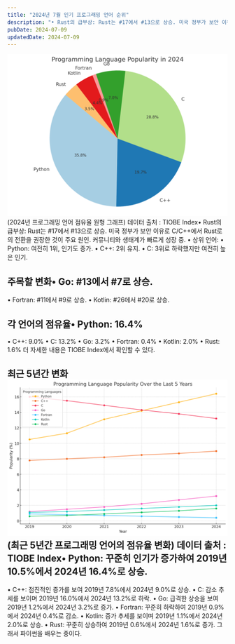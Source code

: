 ```yaml
---
title: "2024년 7월 인기 프로그래밍 언어 순위"
description: "• Rust의 급부상: Rust는 #17에서 #13으로 상승. 미국 정부가 보안 이유로 C/C++에서 Rust로의 전환을 권장한 것이 주요 원인. 커뮤니티와 생태계가 빠르게 성장 중.  • 상위 언어:  • Python: 여전히 1위, 인기도 증가.  • C++: 2위 유지.  • C:..."
pubDate: 2024-07-09
updatedDate: 2024-07-09
---
```


![(2024년 프로그래밍 언어 점유율 원형 그래프) 데이터 출처 : TIOBE Index](/content/images/2024/07/image2.png)(2024년 프로그래밍 언어 점유율 원형 그래프) 데이터 출처 : TIOBE Index• Rust의 급부상: Rust는 #17에서 #13으로 상승. 미국 정부가 보안 이유로 C/C++에서 Rust로의 전환을 권장한 것이 주요 원인. 커뮤니티와 생태계가 빠르게 성장 중.
• 상위 언어:
• Python: 여전히 1위, 인기도 증가.
• C++: 2위 유지.
• C: 3위로 하락했지만 여전히 높은 인기.

## 주목할 변화• Go: #13에서 #7로 상승.

• Fortran: #11에서 #9로 상승.
• Kotlin: #26에서 #20로 상승.

## 각 언어의 점유율• Python: 16.4%

• C++: 9.0%
• C: 13.2%
• Go: 3.2%
• Fortran: 0.4%
• Kotlin: 2.0%
• Rust: 1.6%
더 자세한 내용은 TIOBE Index에서 확인할 수 있다.

## 최근 5년간 변화![(최근 5년간 프로그래밍 언어의 점유율 변화) 데이터 출처 : TIOBE Index](/content/images/2024/07/image.png)(최근 5년간 프로그래밍 언어의 점유율 변화) 데이터 출처 : TIOBE Index• Python: 꾸준히 인기가 증가하여 2019년 10.5%에서 2024년 16.4%로 상승.

• C++: 점진적인 증가를 보여 2019년 7.8%에서 2024년 9.0%로 상승.
• C: 감소 추세를 보이며 2019년 16.0%에서 2024년 13.2%로 하락.
• Go: 급격한 상승을 보여 2019년 1.2%에서 2024년 3.2%로 증가.
• Fortran: 꾸준히 하락하여 2019년 0.9%에서 2024년 0.4%로 감소.
• Kotlin: 증가 추세를 보이며 2019년 1.1%에서 2024년 2.0%로 상승.
• Rust: 꾸준히 상승하여 2019년 0.6%에서 2024년 1.6%로 증가.
그래서 파이썬을 배우는 중이다.
